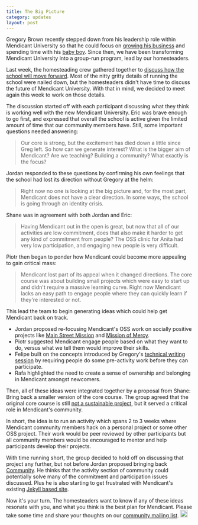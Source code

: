 ```yaml
---
title: The Big Picture
category: updates
layout: post
---
```


Gregory Brown recently stepped down from his leadership role within Mendicant University so that he could focus on [growing his business](http://practicingruby.com) and spending time with his [baby boy](http://farm9.staticflickr.com/8014/7550866270_4d9a358395_z.jpg). Since then, we have been transforming Mendicant University into a group-run program, lead by our homesteaders.

Last week, the homesteading crew gathered together to [discuss how the school will move forward](/updates/2012/07/06/moving-forward.html). Most of the nitty gritty details of running the school were nailed down, but the homesteaders didn't have time to discuss the future of Mendicant University. With that in mind, we decided to meet again this week to work on those details.

The discussion started off with each participant discussing what they think is working well with the new Mendicant University. Eric was brave enough to go first, and expressed that overall the school is active given the limited amount of time that our community members have. Still, some important questions needed answering:

> Our core is strong, but the excitement has died down a little since Greg left. So how can we generate interest? What is the bigger aim of Mendicant? Are we teaching? Building a community? What exactly is the focus?

Jordan responded to these questions by confirming his own feelings that the
school had lost its direction without Gregory at the helm:

> Right now no one is looking at the big picture and, for the most part, Mendicant does not have a clear direction. In some ways, the school is going through an identity crisis.

Shane was in agreement with both Jordan and Eric:

> Having Mendicant out in the open is great, but now that all of our activities are low commitment, does that also make it harder to get any kind of commitment from people? The OSS clinic for Anita had very low participation, and engaging new people is very difficult.

Piotr then began to ponder how Mendicant could become more appealing to gain critical mass:

> Mendicant lost part of its appeal when it changed directions. The core course was about building small projects which were easy to start up and didn't require a massive learning curve.  Right now Mendicant lacks an easy path to engage people where they can quickly learn if they're interested or not.

This lead the team to begin generating ideas which could help get Mendicant back on track.

- Jordan proposed re-focusing Mendicant's OSS work on socially positive projects like [Main Street Mission](https://github.com/MainStMission/food-pantry-manager) and [Mission of Mercy](https://github.com/mission-of-mercy/mission-of-mercy#readme).
- Piotr suggested Mendicant engage people based on what they want to do, versus what we tell them would improve their skills.
- Felipe built on the concepts introduced by Gregory's [technical writing session](/activities/2012/06/05/technical-writing.html) by requiring people do some pre-activity work before they can participate.
- Rafa highlighted the need to create a sense of ownership and belonging in Mendicant amongst newcomers.

Then, all of these ideas were integrated together by a proposal from Shane: Bring back a smaller version of the core course. The group agreed that the original core course is still [not a sustainable project](http://git.io/txB0VQ), but it served a critical role in Mendicant's community.

In short, the idea is to run an activity which spans 2 to 3 weeks where Mendicant community members hack on a personal project or some other OSS project. Their work would be peer reviewed by other participants but all community members would be encouraged to mentor and help participants develop their projects.

With time running short, the group decided to hold off on discussing that project any further, but not before Jordan proposed bringing back [Community](https://github.com/mendicant-original/community#readme). He thinks that the activity section of community could potentially solve many of the commitment and participation issues discussed. Plus he is also starting to get frustrated with Mendicant's existing [Jekyll based site](https://github.com/mendicant/mendicantuniversity.org).

Now it's your turn. The homesteaders want to know if any of these ideas resonate with you, and what you think is the best plan for Mendicant. Please take some time and share your thoughts on our [community mailing list](http://lists.mendicantuniversity.org/listinfo.cgi/community-mendicantuniversity.org). <img src="http://community.mendicantuniversity.org/assets/emojis/heart.png" class="emoji" title=":heart:" alt=":heart:" height="20" width="20">
